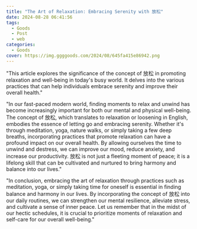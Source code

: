 ```yaml
---
title: "The Art of Relaxation: Embracing Serenity with 放松"
date: 2024-08-28 06:41:56
tags:
  - Goods
  - Post
  - web
categories:
  - Goods
cover: https://img.ggggoods.com/2024/08/645fa415e86942.png
---
```


"This article explores the significance of the concept of 放松 in promoting relaxation and well-being in today's busy world. It delves into the various practices that can help individuals embrace serenity and improve their overall health."

"In our fast-paced modern world, finding moments to relax and unwind has become increasingly important for both our mental and physical well-being. The concept of 放松, which translates to relaxation or loosening in English, embodies the essence of letting go and embracing serenity. Whether it's through meditation, yoga, nature walks, or simply taking a few deep breaths, incorporating practices that promote relaxation can have a profound impact on our overall health. By allowing ourselves the time to unwind and destress, we can improve our mood, reduce anxiety, and increase our productivity. 放松 is not just a fleeting moment of peace; it is a lifelong skill that can be cultivated and nurtured to bring harmony and balance into our lives."

"In conclusion, embracing the art of relaxation through practices such as meditation, yoga, or simply taking time for oneself is essential in finding balance and harmony in our lives. By incorporating the concept of 放松 into our daily routines, we can strengthen our mental resilience, alleviate stress, and cultivate a sense of inner peace. Let us remember that in the midst of our hectic schedules, it is crucial to prioritize moments of relaxation and self-care for our overall well-being."
